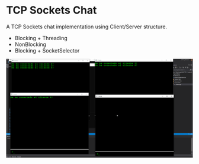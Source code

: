 # TCP Sockets Chat
A TCP Sockets chat implementation using Client/Server structure.
- Blocking + Threading
- NonBlocking
- Blocking + SocketSelector

![](chat.gif)

